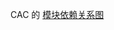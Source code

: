 CAC 的 [模块依赖关系图](https://lib.sixtyden.com/CAC%E6%8B%93%E6%89%91%E4%BE%9D%E8%B5%96%E5%85%B3%E7%B3%BB.png)